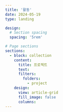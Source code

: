 ```yaml
---
title: '활동'
date: 2024-05-19
type: landing

design:
  # Section spacing
  spacing: '5rem'

# Page sections
sections:
  - block: collection
    content:
      title: 프로젝트
      text: 
      filters:
        folders:
          - project
    design:
      view: article-grid
      fill_image: false
      columns: 
---
```

